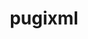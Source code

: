 ---
title: "pugixml"
layout: cache
categories: [package, v0.18.1]
meta: {"versions": ["1.11.4"], "compilers": ["gcc@=7.3.1", "gcc@=7.5.0"], "oss": ["amzn2", "ubuntu18.04"], "platforms": ["linux"], "targets": ["aarch64", "graviton2", "x86_64", "x86_64_v3", "x86_64_v4"], "stacks": ["aws-isc", "aws-isc-aarch64", "data-vis-sdk", "root"], "num_specs": 5, "num_specs_by_stack": {"root": 5, "aws-isc": 2, "aws-isc-aarch64": 2, "data-vis-sdk": 1}}
spec_details: [{"hash": "cdonjsyumfppe6dyiswk4gmcvtzg7w3t", "compiler": "gcc@=7.3.1", "versions": ["1.11.4"], "os": "amzn2", "platform": "linux", "target": "x86_64_v4", "variants": ["build_type=RelWithDebInfo", "~ipo", "+pic", "+shared"], "stacks": ["root", "aws-isc"], "size": "-", "tarball": "https://binaries.spack.io/releases/v0.18.1/build_cache/linux-amzn2-x86_64_v4/gcc-7.3.1/pugixml-1.11.4/linux-amzn2-x86_64_v4-gcc-7.3.1-pugixml-1.11.4-cdonjsyumfppe6dyiswk4gmcvtzg7w3t.spack"}, {"hash": "dehj7qtvx4t5qjwx2povzxsmuvaf4xdg", "compiler": "gcc@=7.3.1", "versions": ["1.11.4"], "os": "amzn2", "platform": "linux", "target": "graviton2", "variants": ["build_type=RelWithDebInfo", "~ipo", "+pic", "+shared"], "stacks": ["aws-isc-aarch64", "root"], "size": "-", "tarball": "https://binaries.spack.io/releases/v0.18.1/build_cache/linux-amzn2-graviton2/gcc-7.3.1/pugixml-1.11.4/linux-amzn2-graviton2-gcc-7.3.1-pugixml-1.11.4-dehj7qtvx4t5qjwx2povzxsmuvaf4xdg.spack"}, {"hash": "p4euehq4oxltxwhvh3ojbycd2l3knuul", "compiler": "gcc@=7.5.0", "versions": ["1.11.4"], "os": "ubuntu18.04", "platform": "linux", "target": "x86_64", "variants": ["build_type=RelWithDebInfo", "~ipo", "+pic", "+shared"], "stacks": ["root", "data-vis-sdk"], "size": "-", "tarball": "https://binaries.spack.io/releases/v0.18.1/build_cache/linux-ubuntu18.04-x86_64/gcc-7.5.0/pugixml-1.11.4/linux-ubuntu18.04-x86_64-gcc-7.5.0-pugixml-1.11.4-p4euehq4oxltxwhvh3ojbycd2l3knuul.spack"}, {"hash": "lnxmhoo7icks7nuavz7fd3rhluazu4xm", "compiler": "gcc@=7.3.1", "versions": ["1.11.4"], "os": "amzn2", "platform": "linux", "target": "aarch64", "variants": ["build_type=RelWithDebInfo", "~ipo", "+pic", "+shared"], "stacks": ["aws-isc-aarch64", "root"], "size": "-", "tarball": "https://binaries.spack.io/releases/v0.18.1/build_cache/linux-amzn2-aarch64/gcc-7.3.1/pugixml-1.11.4/linux-amzn2-aarch64-gcc-7.3.1-pugixml-1.11.4-lnxmhoo7icks7nuavz7fd3rhluazu4xm.spack"}, {"hash": "gjmc4biy23e24ylqsifull36x4sqbuvv", "compiler": "gcc@=7.3.1", "versions": ["1.11.4"], "os": "amzn2", "platform": "linux", "target": "x86_64_v3", "variants": ["build_type=RelWithDebInfo", "~ipo", "+pic", "+shared"], "stacks": ["root", "aws-isc"], "size": "-", "tarball": "https://binaries.spack.io/releases/v0.18.1/build_cache/linux-amzn2-x86_64_v3/gcc-7.3.1/pugixml-1.11.4/linux-amzn2-x86_64_v3-gcc-7.3.1-pugixml-1.11.4-gjmc4biy23e24ylqsifull36x4sqbuvv.spack"}]
---